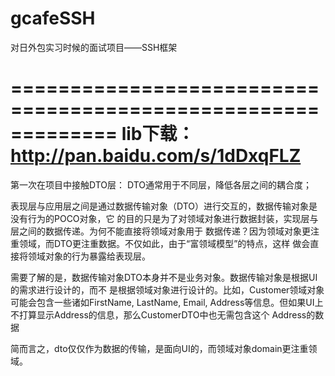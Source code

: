 # gcafeSSH
对日外包实习时候的面试项目——SSH框架

=============================================================
lib下载：http://pan.baidu.com/s/1dDxqFLZ
=============================================================
第一次在项目中接触DTO层：
DTO通常用于不同层，降低各层之间的耦合度；

<p>
表现层与应用层之间是通过数据传输对象（DTO）进行交互的，数据传输对象是没有行为的POCO对象，它 的目的只是为了对领域对象进行数据封装，实现层与层之间的数据传递。为何不能直接将领域对象用于 数据传递？因为领域对象更注重领域，而DTO更注重数据。不仅如此，由于“富领域模型”的特点，这样 做会直接将领域对象的行为暴露给表现层。

需要了解的是，数据传输对象DTO本身并不是业务对象。数据传输对象是根据UI的需求进行设计的，而不 是根据领域对象进行设计的。比如，Customer领域对象可能会包含一些诸如FirstName, LastName, Email, Address等信息。但如果UI上不打算显示Address的信息，那么CustomerDTO中也无需包含这个 Address的数据
</p>
简而言之，dto仅仅作为数据的传输，是面向UI的，而领域对象domain更注重领域。
